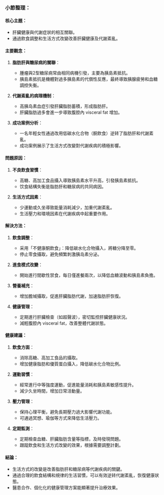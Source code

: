 ### 小節整理：

#### 核心主題：
- 肝臟健康與代謝症狀的相互關聯。
- 通過飲食調整和生活方式改變改善肝臟健康及代謝紊亂。

#### 主要觀念：
1. **脂肪肝與糖尿病的關聯**：
   - 腫瘤與2型糖尿病常由相同病機引發，主要為胰島素抵抗。
   - 胰島素抵抗是機體對過多胰島素的代償性反應，最終導致胰腺疲勞和血糖調控失衡。

2. **代謝紊亂的病理機制**：
   - 高胰岛素血症引發肝臟脂肪蓄積，形成脂肪肝。
   - 肝臟脂肪過多會進一步導致腹腔內 visceral fat 增加。

3. **成功案例分析**：
   - 一名年輕女性通過改用低碳水化合物（酮飲食）逆转了脂肪肝和代謝紊亂。
   - 成功案例展示了生活方式改變對代謝疾病的積極影響。

#### 問題原因：
1. **不良飲食習慣**：
   - 高糖、高加工食品攝入導致胰島素水平升高，引發胰島素抵抗。
   - 饮食結構失衡是脂肪肝和糖尿病的共同病因。

2. **生活方式因素**：
   - 少運動或久坐導致能量消耗減少，加重代謝紊亂。
   - 生活壓力和環境因素在代謝疾病中起重要作用。

#### 解決方法：
1. **飲食調整**：
   - 采用「不健康酮飲食」：降低碳水化合物攝入，將糖分降至零。
   - 停止零食攝取，避免頻繁刺激胰岛素分泌。

2. **進食模式改變**：
   - 開始進行間歇性禁食，每日僅進餐兩次，以降低血糖波動和胰島素負擔。

3. **營養補充**：
   - 增加膽堿攝取，促進肝臟脂肪代謝，加速脂肪肝恢復。

4. **健康管理**：
   - 定期進行肝臟檢查（如超聲波），密切監控肝臟健康狀況。
   - 減輕腹腔內 visceral fat，改善整體代謝狀態。

#### 健康建議：
1. **飲食方面**：
   - 消除高糖、高加工食品的攝取。
   - 增加健康脂肪和優質蛋白攝入，降低碳水化合物比例。

2. **運動習慣**：
   - 經常進行中等強度運動，促進能量消耗和胰島素敏感性提升。
   - 減少久坐時間，增加日常活動量。

3. **壓力管理**：
   - 保持心理平衡，避免長期壓力過大影響代謝功能。
   - 可通過冥想、瑜伽等方式來降低生活壓力。

4. **定期監測**：
   - 定期檢查血糖、肝臟脂肪含量等指標，及時發現問題。
   - 跟蹤飲食和生活方式改變的效果，根據需要調整計劃。

#### 結論：
- 生活方式的改變是改善脂肪肝和糖尿病等代謝疾病的關鍵。
- 通過合理的飲食結構和規律的生活習慣，可以有效逆转代謝紊亂，恢復健康狀態。
- 醫患合作、個化化的健康管理方案能顯著提升治療效果。